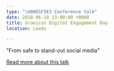 ```yaml
---
type: "\U0001F5E3️ Conference talk"
date: 2018-06-18 23:00:00 +0000
title: Granicus Digital Engagement Day
location: Leeds

---
```

"From safe to stand-out social media"

[Read more about this talk](https://go.granicus.com/leeds.html)